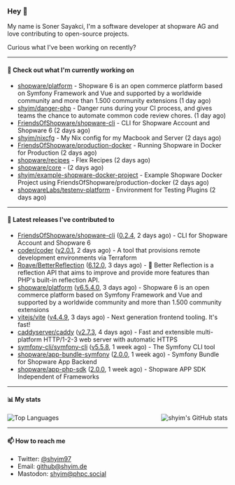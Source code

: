 ### Hey 👋

My name is Soner Sayakci, I'm a software developer at shopware AG and love contributing to open-source projects.

Curious what I've been working on recently?

---

#### 👷 Check out what I'm currently working on

- [shopware/platform](https://github.com/shopware/platform) - Shopware 6 is an open commerce platform based on Symfony Framework and Vue and supported by a worldwide community and more than 1.500 community extensions (1 day ago)
- [shyim/danger-php](https://github.com/shyim/danger-php) - Danger runs during your CI process, and gives teams the chance to automate common code review chores. (1 day ago)
- [FriendsOfShopware/shopware-cli](https://github.com/FriendsOfShopware/shopware-cli) - CLI for Shopware Account and Shopware 6 (2 days ago)
- [shyim/nixcfg](https://github.com/shyim/nixcfg) - My Nix config for my Macbook and Server (2 days ago)
- [FriendsOfShopware/production-docker](https://github.com/FriendsOfShopware/production-docker) - Running Shopware in Docker for Production (2 days ago)
- [shopware/recipes](https://github.com/shopware/recipes) - Flex Recipes (2 days ago)
- [shopware/core](https://github.com/shopware/core) -  (2 days ago)
- [shyim/example-shopware-docker-project](https://github.com/shyim/example-shopware-docker-project) - Example Shopware Docker Project using FriendsOfShopware/production-docker (2 days ago)
- [shopwareLabs/testenv-platform](https://github.com/shopwareLabs/testenv-platform) - Environment for Testing Plugins (2 days ago)

---

#### 🔭 Latest releases I've contributed to

- [FriendsOfShopware/shopware-cli](https://github.com/FriendsOfShopware/shopware-cli) ([0.2.4](https://github.com/FriendsOfShopware/shopware-cli/releases/tag/0.2.4), 2 days ago) - CLI for Shopware Account and Shopware 6
- [coder/coder](https://github.com/coder/coder) ([v2.0.1](https://github.com/coder/coder/releases/tag/v2.0.1), 2 days ago) - A tool that provisions remote development environments via Terraform
- [Roave/BetterReflection](https://github.com/Roave/BetterReflection) ([6.12.0](https://github.com/Roave/BetterReflection/releases/tag/6.12.0), 3 days ago) - :crystal_ball: Better Reflection is a reflection API that aims to improve and provide more features than PHP&#39;s built-in reflection API.
- [shopware/platform](https://github.com/shopware/platform) ([v6.5.4.0](https://github.com/shopware/platform/releases/tag/v6.5.4.0), 3 days ago) - Shopware 6 is an open commerce platform based on Symfony Framework and Vue and supported by a worldwide community and more than 1.500 community extensions
- [vitejs/vite](https://github.com/vitejs/vite) ([v4.4.9](https://github.com/vitejs/vite/releases/tag/v4.4.9), 3 days ago) - Next generation frontend tooling. It&#39;s fast!
- [caddyserver/caddy](https://github.com/caddyserver/caddy) ([v2.7.3](https://github.com/caddyserver/caddy/releases/tag/v2.7.3), 4 days ago) - Fast and extensible multi-platform HTTP/1-2-3 web server with automatic HTTPS
- [symfony-cli/symfony-cli](https://github.com/symfony-cli/symfony-cli) ([v5.5.8](https://github.com/symfony-cli/symfony-cli/releases/tag/v5.5.8), 1 week ago) - The Symfony CLI tool
- [shopware/app-bundle-symfony](https://github.com/shopware/app-bundle-symfony) ([2.0.0](https://github.com/shopware/app-bundle-symfony/releases/tag/2.0.0), 1 week ago) - Symfony Bundle for Shopware App Backend
- [shopware/app-php-sdk](https://github.com/shopware/app-php-sdk) ([2.0.0](https://github.com/shopware/app-php-sdk/releases/tag/2.0.0), 1 week ago) - Shopware APP SDK Independent of Frameworks

---

#### 📊 My stats

<img align="right" alt="shyim's GitHub stats" src="https://github-readme-stats.vercel.app/api?username=shyim&count_private=1&show_icons=true&" />

![Top Languages](https://github-readme-stats.vercel.app/api/top-langs/?username=shyim)

---

#### 📫 How to reach me

- Twitter: [@shyim97](https://twitter.com/shyim97)
- Email: [github@shyim.de](mailto://github@shyim.de)
- Mastodon: <a rel="me" href="https://phpc.social/@shyim">shyim@phpc.social</a>
